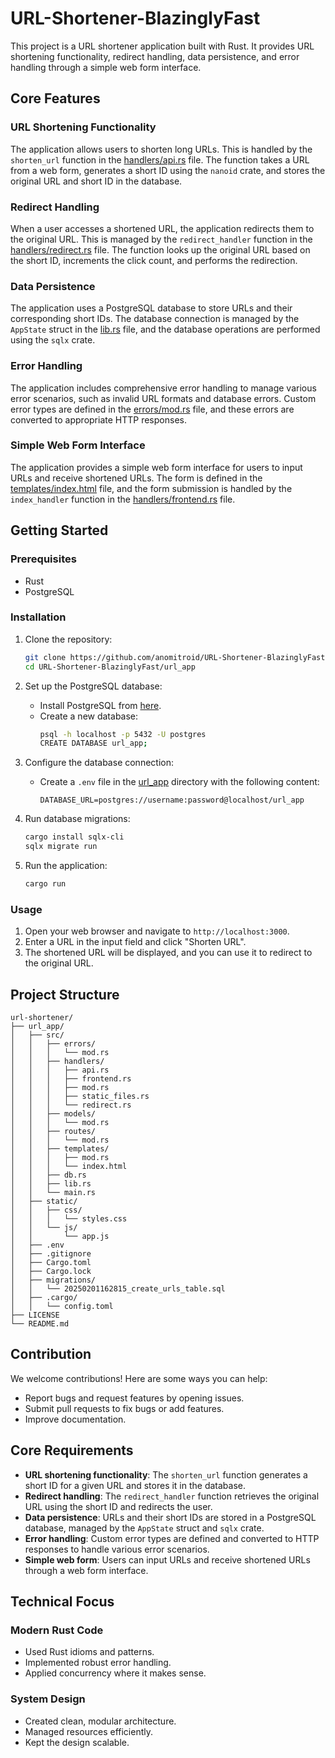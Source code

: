 # URL-Shortener-BlazinglyFast

This project is a URL shortener application built with Rust. It provides URL shortening functionality, redirect handling, data persistence, and error handling through a simple web form interface.

## Core Features

### URL Shortening Functionality
The application allows users to shorten long URLs. This is handled by the `shorten_url` function in the [handlers/api.rs](url_app/src/handlers/api.rs) file. The function takes a URL from a web form, generates a short ID using the `nanoid` crate, and stores the original URL and short ID in the database.

### Redirect Handling
When a user accesses a shortened URL, the application redirects them to the original URL. This is managed by the `redirect_handler` function in the [handlers/redirect.rs](url_app/src/handlers/redirect.rs) file. The function looks up the original URL based on the short ID, increments the click count, and performs the redirection.

### Data Persistence
The application uses a PostgreSQL database to store URLs and their corresponding short IDs. The database connection is managed by the `AppState` struct in the [lib.rs](url_app/src/lib.rs) file, and the database operations are performed using the `sqlx` crate.

### Error Handling
The application includes comprehensive error handling to manage various error scenarios, such as invalid URL formats and database errors. Custom error types are defined in the [errors/mod.rs](url_app/src/errors/mod.rs) file, and these errors are converted to appropriate HTTP responses.

### Simple Web Form Interface
The application provides a simple web form interface for users to input URLs and receive shortened URLs. The form is defined in the [templates/index.html](url_app/src/templates/index.html) file, and the form submission is handled by the `index_handler` function in the [handlers/frontend.rs](url_app/src/handlers/frontend.rs) file.

## Getting Started

### Prerequisites
- Rust
- PostgreSQL

### Installation
1. Clone the repository:
    ```sh
    git clone https://github.com/anomitroid/URL-Shortener-BlazinglyFast.git
    cd URL-Shortener-BlazinglyFast/url_app
    ```

2. Set up the PostgreSQL database:
    - Install PostgreSQL from [here](https://www.postgresql.org/download/).
    - Create a new database:
      ```sh
      psql -h localhost -p 5432 -U postgres
      CREATE DATABASE url_app;
      ```

3. Configure the database connection:
    - Create a `.env` file in the [url_app](http://_vscodecontentref_/1) directory with the following content:
      ```env
      DATABASE_URL=postgres://username:password@localhost/url_app
      ```

4. Run database migrations:
    ```sh
    cargo install sqlx-cli
    sqlx migrate run
    ```

5. Run the application:
    ```sh
    cargo run
    ```

### Usage
1. Open your web browser and navigate to `http://localhost:3000`.
2. Enter a URL in the input field and click "Shorten URL".
3. The shortened URL will be displayed, and you can use it to redirect to the original URL.

## Project Structure

```plaintext
url-shortener/
├── url_app/
│   ├── src/
│   │   ├── errors/
│   │   │   └── mod.rs
│   │   ├── handlers/
│   │   │   ├── api.rs
│   │   │   ├── frontend.rs
│   │   │   ├── mod.rs
│   │   │   ├── static_files.rs
│   │   │   └── redirect.rs
│   │   ├── models/
│   │   │   └── mod.rs
│   │   ├── routes/
│   │   │   └── mod.rs
│   │   ├── templates/
│   │   │   ├── mod.rs
│   │   │   └── index.html
│   │   ├── db.rs
│   │   ├── lib.rs
│   │   └── main.rs
│   ├── static/
│   │   ├── css/
│   │   │   └── styles.css
│   │   └── js/
│   │       └── app.js
│   ├── .env
│   ├── .gitignore
│   ├── Cargo.toml
│   ├── Cargo.lock
│   ├── migrations/
│   │   └── 20250201162815_create_urls_table.sql
│   ├── .cargo/
│   │   └── config.toml
├── LICENSE
└── README.md
```

## Contribution

We welcome contributions! Here are some ways you can help:

- Report bugs and request features by opening issues.
- Submit pull requests to fix bugs or add features.
- Improve documentation.

## Core Requirements

- **URL shortening functionality**: The `shorten_url` function generates a short ID for a given URL and stores it in the database.
- **Redirect handling**: The `redirect_handler` function retrieves the original URL using the short ID and redirects the user.
- **Data persistence**: URLs and their short IDs are stored in a PostgreSQL database, managed by the `AppState` struct and `sqlx` crate.
- **Error handling**: Custom error types are defined and converted to HTTP responses to handle various error scenarios.
- **Simple web form**: Users can input URLs and receive shortened URLs through a web form interface.

## Technical Focus

### Modern Rust Code
- Used Rust idioms and patterns.
- Implemented robust error handling.
- Applied concurrency where it makes sense.

### System Design
- Created clean, modular architecture.
- Managed resources efficiently.
- Kept the design scalable.